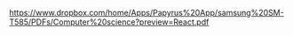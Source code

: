 https://www.dropbox.com/home/Apps/Papyrus%20App/samsung%20SM-T585/PDFs/Computer%20science?preview=React.pdf 